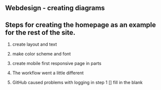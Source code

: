 ## Webdesign - creating diagrams

## Steps for creating the homepage as an example for the rest of the site.

1. create layout and text
2. make color scheme and font
3. create mobile first responsive page in parts

4. The workflow went a little different
5. GitHub caused problems with logging in
step 1 [] fill in the blank
